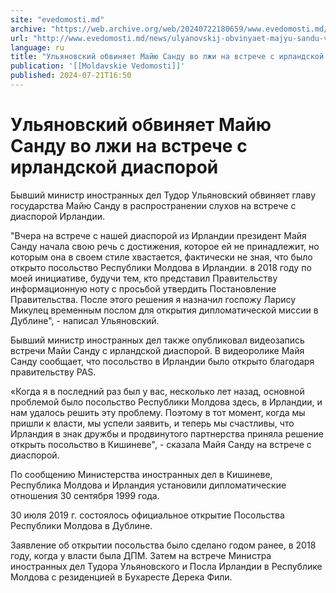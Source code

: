 ```yaml
---
site: "evedomosti.md"
archive: "https://web.archive.org/web/20240722180659/www.evedomosti.md/news/ulyanovskij-obvinyaet-majyu-sandu-vo-lzhi-na-vstreche-s-irla"
url: "http://www.evedomosti.md/news/ulyanovskij-obvinyaet-majyu-sandu-vo-lzhi-na-vstreche-s-irla"
language: ru
title: "Ульяновский обвиняет Майю Санду во лжи на встрече с ирландской диаспорой"
publication: '[[Moldavskie Vedomosti]]'
published: 2024-07-21T16:50
---
```


# Ульяновский обвиняет Майю Санду во лжи на встрече с ирландской диаспорой

Бывший министр иностранных дел Тудор Ульяновский обвиняет главу государства Майю Санду в распространении слухов на встрече с диаспорой Ирландии.

"Вчера на встрече с нашей диаспорой из Ирландии президент Майя Санду начала свою речь с достижения, которое ей не принадлежит, но которым она в своем стиле хвастается, фактически не зная, что было открыто посольство Республики Молдова в Ирландии. в 2018 году по моей инициативе, будучи тем, кто представил Правительству информационную ноту с просьбой утвердить Постановление Правительства. После этого решения я назначил госпожу Ларису Микулец временным послом для открытия дипломатической миссии в Дублине", - написал Ульяновский.

Бывший министр иностранных дел также опубликовал видеозапись встречи Майи Санду с ирландской диаспорой. В видеоролике Майя Санду сообщает, что посольство в Ирландии было открыто благодаря правительству PAS.

«Когда я в последний раз был у вас, несколько лет назад, основной проблемой было посольство Республики Молдова здесь, в Ирландии, и нам удалось решить эту проблему. Поэтому в тот момент, когда мы пришли к власти, мы успели заявить, и теперь мы счастливы, что Ирландия в знак дружбы и продвинутого партнерства приняла решение открыть посольство в Кишиневе", - сказала Майя Санду на встрече с диаспорой.

По сообщению Министерства иностранных дел в Кишиневе, Республика Молдова и Ирландия установили дипломатические отношения 30 сентября 1999 года.

30 июля 2019 г. состоялось официальное открытие Посольства Республики Молдова в Дублине.

Заявление об открытии посольства было сделано годом ранее, в 2018 году, когда у власти была ДПМ. Затем на встрече Министра иностранных дел Тудора Ульяновского и Посла Ирландии в Республике Молдова с резиденцией в Бухаресте Дерека Фили.